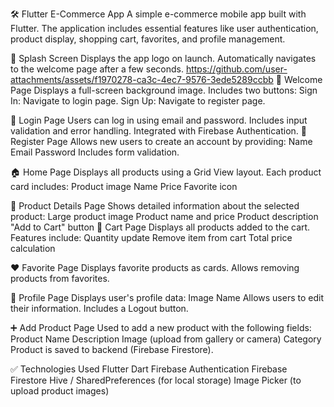 🛠️ Flutter E-Commerce App
A simple e-commerce mobile app built with Flutter. The application includes essential features like user authentication, product display, shopping cart, favorites, and profile management.

📱 Splash Screen
Displays the app logo on launch.
Automatically navigates to the welcome page after a few seconds.
https://github.com/user-attachments/assets/f1970278-ca3c-4ec7-9576-3ede5289ccbb
👋 Welcome Page
Displays a full-screen background image.
Includes two buttons:
Sign In: Navigate to login page.
Sign Up: Navigate to register page.

🔐 Login Page
Users can log in using email and password.
Includes input validation and error handling.
Integrated with Firebase Authentication.
📝 Register Page
Allows new users to create an account by providing:
Name
Email
Password
Includes form validation.

🏠 Home Page
Displays all products using a Grid View layout.
Each product card includes:
Product image
Name
Price
Favorite icon

📄 Product Details Page
Shows detailed information about the selected product:
Large product image
Product name and price
Product description
"Add to Cart" button
🛒 Cart Page
Displays all products added to the cart.
Features include:
Quantity update
Remove item from cart
Total price calculation

❤️ Favorite Page
Displays favorite products as cards.
Allows removing products from favorites.

👤 Profile Page
Displays user's profile data:
Image
Name
Allows users to edit their information.
Includes a Logout button.

➕ Add Product Page
Used to add a new product with the following fields:
Product Name
Description
Image (upload from gallery or camera)
Category
Product is saved to backend (Firebase Firestore).

✅ Technologies Used
Flutter
Dart
Firebase Authentication
Firebase Firestore
Hive / SharedPreferences (for local storage)
Image Picker (to upload product images)
